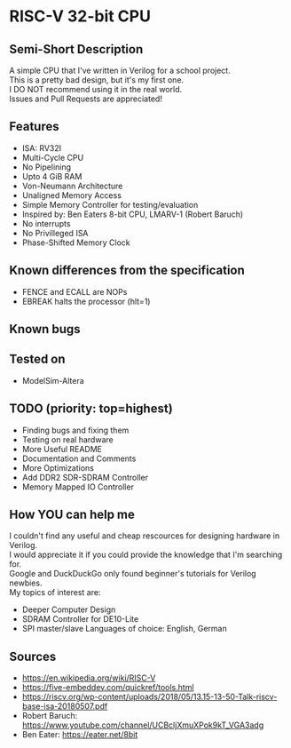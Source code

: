 # RISC-V 32-bit CPU
## Semi-Short Description
A simple CPU that I've written in Verilog for a school project.<br>
This is a pretty bad design, but it's my first one.<br>
I DO NOT recommend using it in the real world.<br>
Issues and Pull Requests are appreciated!<br>

## Features
- ISA: RV32I
- Multi-Cycle CPU
- No Pipelining
- Upto 4 GiB RAM
- Von-Neumann Architecture
- Unaligned Memory Access
- Simple Memory Controller for testing/evaluation
- Inspired by: Ben Eaters 8-bit CPU, LMARV-1 (Robert Baruch)
- No interrupts
- No Privilleged ISA
- Phase-Shifted Memory Clock

## Known differences from the specification
- FENCE and ECALL are NOPs
- EBREAK halts the processor (hlt=1)

## Known bugs

## Tested on
- ModelSim-Altera

## TODO (priority: top=highest)
- Finding bugs and fixing them
- Testing on real hardware
- More Useful README
- Documentation and Comments
- More Optimizations
- Add DDR2 SDR-SDRAM Controller
- Memory Mapped IO Controller

## How YOU can help me
I couldn't find any useful and cheap rescources for designing hardware in Verilog.<br>
I would appreciate it if you could provide the knowledge that I'm searching for.<br>
Google and DuckDuckGo only found beginner's tutorials for Verilog newbies.<br>
My topics of interest are:
- Deeper Computer Design
- SDRAM Controller for DE10-Lite
- SPI master/slave
Languages of choice: English, German<br>

## Sources
- https://en.wikipedia.org/wiki/RISC-V
- https://five-embeddev.com/quickref/tools.html
- https://riscv.org/wp-content/uploads/2018/05/13.15-13-50-Talk-riscv-base-isa-20180507.pdf
- Robert Baruch: https://www.youtube.com/channel/UCBcljXmuXPok9kT_VGA3adg
- Ben Eater: https://eater.net/8bit
